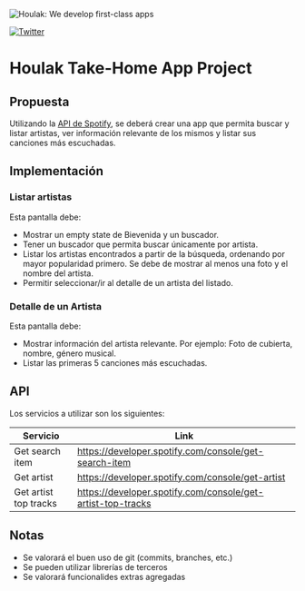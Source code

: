 ![Houlak: We develop first-class apps](https://houlak.com/assets/images/logos/hk-logo-color.svg)

[![Twitter](https://img.shields.io/badge/twitter-@houlakdev-blue.svg?style=flat-square)](https://twitter.com/houlakdev)

# Houlak Take-Home App Project

## Propuesta

Utilizando la [API de Spotify](https://developer.spotify.com/documentation/web-api/), se deberá crear una app que permita buscar y listar artistas, ver información relevante de los mismos y listar sus canciones más escuchadas. 

## Implementación
### Listar artistas
Esta pantalla debe:
 - Mostrar un empty state de Bievenida y un buscador.
 - Tener un buscador que permita buscar únicamente por artista.
 - Listar los artistas encontrados a partir de la búsqueda, ordenando por mayor popularidad primero. Se debe de mostrar al menos una foto y el nombre del artista.
 - Permitir seleccionar/ir al detalle de un artista del listado.

### Detalle de un Artista
Esta pantalla debe:
- Mostrar información del artista relevante. Por ejemplo: Foto de cubierta, nombre, género musical.
- Listar las primeras 5 canciones más escuchadas.

## API
Los servicios a utilizar son los siguientes:

| Servicio | Link |
| ------ | ------ |
| Get search item | https://developer.spotify.com/console/get-search-item |
| Get artist | https://developer.spotify.com/console/get-artist|
| Get artist top tracks | https://developer.spotify.com/console/get-artist-top-tracks |

## Notas
- Se valorará el buen uso de git (commits, branches, etc.)
- Se pueden utilizar librerías de terceros
- Se valorará funcionalides extras agregadas
